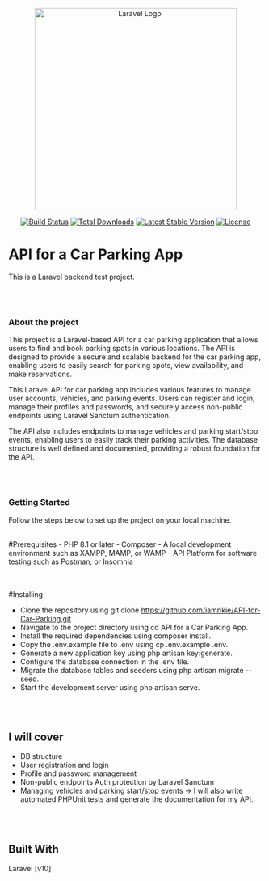 <p align="center"><a href="https://laravel.com" target="_blank"><img src="https://raw.githubusercontent.com/laravel/art/master/logo-lockup/5%20SVG/2%20CMYK/1%20Full%20Color/laravel-logolockup-cmyk-red.svg" width="400" alt="Laravel Logo"></a></p>

<p align="center">
<a href="https://github.com/laravel/framework/actions"><img src="https://github.com/laravel/framework/workflows/tests/badge.svg" alt="Build Status"></a>
<a href="https://packagist.org/packages/laravel/framework"><img src="https://img.shields.io/packagist/dt/laravel/framework" alt="Total Downloads"></a>
<a href="https://packagist.org/packages/laravel/framework"><img src="https://img.shields.io/packagist/v/laravel/framework" alt="Latest Stable Version"></a>
<a href="https://packagist.org/packages/laravel/framework"><img src="https://img.shields.io/packagist/l/laravel/framework" alt="License"></a>
</p>






# API for a Car Parking App
This is a Laravel backend test project.

<br><br>
### About the project
<p>This project is a Laravel-based API for a car parking application that allows users to find and book parking spots in various locations. The API is designed to provide a secure and scalable backend for the car parking app, enabling users to easily search for parking spots, view availability, and make reservations.

This Laravel API for car parking app includes various features to manage user accounts, vehicles, and parking events. Users can register and login, manage their profiles and passwords, and securely access non-public endpoints using Laravel Sanctum authentication.

The API also includes endpoints to manage vehicles and parking start/stop events, enabling users to easily track their parking activities. The database structure is well defined and documented, providing a robust foundation for the API.</p>

<br><br>
### Getting Started
Follow the steps below to set up the project on your local machine.

<br>
#Prerequisites
- PHP 8.1 or later
- Composer
- A local development environment such as XAMPP, MAMP, or WAMP
- API Platform for software testing such as Postman, or Insomnia


<br><br>
#Installing
- Clone the repository using git clone https://github.com/iamrikie/API-for-Car-Parking.git.
- Navigate to the project directory using cd API for a Car Parking App.
- Install the required dependencies using composer install.
- Copy the .env.example file to .env using cp .env.example .env.
- Generate a new application key using php artisan key:generate.
- Configure the database connection in the .env file.
- Migrate the database tables and seeders using php artisan migrate --seed.
- Start the development server using php artisan serve.


<br><br>
## I will cover
- DB structure
- User registration and login
- Profile and password management
- Non-public endpoints Auth protection by Laravel Sanctum
- Managing vehicles and parking start/stop events
-> I will also write automated PHPUnit tests and generate the documentation for my API.


<br><br>
## Built With
Laravel [v10]

